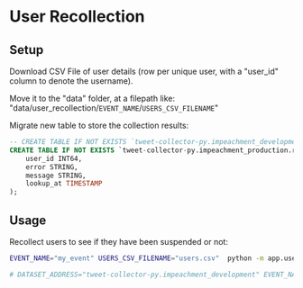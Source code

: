 # User Recollection


## Setup

Download CSV File of user details (row per unique user, with a "user_id" column to denote the username).

Move it to the "data" folder, at a filepath like: "data/user_recollection/`EVENT_NAME`/`USERS_CSV_FILENAME`"


Migrate new table to store the collection results:

```sql
-- CREATE TABLE IF NOT EXISTS `tweet-collector-py.impeachment_development.recollected_users` (
CREATE TABLE IF NOT EXISTS `tweet-collector-py.impeachment_production.recollected_users` (
    user_id INT64,
    error STRING,
    message STRING,
    lookup_at TIMESTAMP
);
```

## Usage

Recollect users to see if they have been suspended or not:

```sh
EVENT_NAME="my_event" USERS_CSV_FILENAME="users.csv"  python -m app.user_recollection.job

# DATASET_ADDRESS="tweet-collector-py.impeachment_development" EVENT_NAME="impeachment_2020" LIMIT=1000 python -m app.user_recollection.job
```
